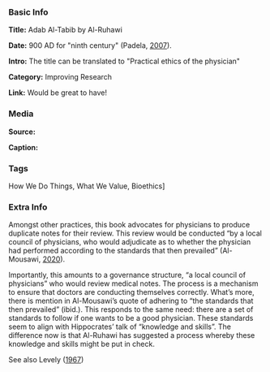 ### Basic Info

**Title:** Adab Al-Tabib by Al-Ruhawi

**Date:** 900 AD for "ninth century" (Padela, [2007](https://doi.org/10.1111/j.1467-8519.2007.00540.x)).

**Intro:** The title can be translated to "Practical ethics of the physician"

**Category:** Improving Research

**Link:** Would be great to have!

### Media

**Source:** 

**Caption:** 

### Tags

How We Do Things, What We Value, Bioethics]

### Extra Info

Amongst other practices, this book advocates for physicians to produce duplicate notes for their review. This review would be conducted “by a local council of physicians, who would adjudicate as to whether the physician had performed according to the standards that then prevailed” (Al-Mousawi, [2020](https://blog.f1000.com/2020/01/31/a-brief-history-of-peer-review/)).

Importantly, this amounts to a governance structure, “a local council of physicians” who would review medical notes. The process is a mechanism to ensure that doctors are conducting themselves correctly. What’s more, there is mention in Al-Mousawi’s quote of adhering to “the standards that then prevailed” (ibid.). This responds to the same need: there are a set of standards to follow if one wants to be a good physician. These standards seem to align with Hippocrates’ talk of “knowledge and skills”. The difference now is that Al-Ruhawi has suggested a process whereby these knowledge and skills might be put in check.

See also Levely ([1967](https://doi.org/10.2307/1006137))
